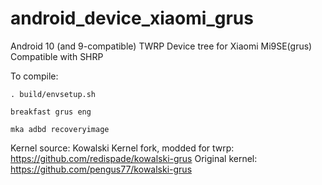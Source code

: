 # android_device_xiaomi_grus

Android 10 (and 9-compatible) TWRP Device tree for Xiaomi Mi9SE(grus)
Compatible with SHRP

To compile:

```
. build/envsetup.sh

breakfast grus eng

mka adbd recoveryimage

```

Kernel source: Kowalski Kernel fork, modded for twrp:
https://github.com/redispade/kowalski-grus
Original kernel:
https://github.com/pengus77/kowalski-grus
